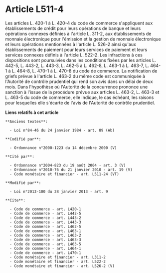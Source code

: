 # Article L511-4

Les articles L. 420-1 à L. 420-4 du code de commerce s'appliquent aux établissements de crédit pour leurs opérations de
banque et leurs opérations connexes définies à l'article L. 311-2, aux établissements de monnaie électronique pour l'émission
et la gestion de monnaie électronique et leurs opérations mentionnées à l'article L. 526-2 ainsi qu'aux établissements de
paiement pour leurs services de paiement et leurs services connexes définis à l'article L. 522-2. Les infractions à ces
dispositions sont poursuivies dans les conditions fixées par les articles L. 442-5, L. 443-2, L. 443-3, L. 462-5 à L. 462-8,
L. 463-1 à L. 463-7, L. 464-1 à L. 464-8, L. 470-1 à L. 470-8 du code de commerce. La notification de griefs prévue à
l'article L. 463-2 du même code est communiquée à l'Autorité de contrôle prudentiel qui rend son avis dans un délai de deux
mois. Dans l'hypothèse où l'Autorité de la concurrence prononce une sanction à l'issue de la procédure prévue aux articles L.
463-2, L. 463-3 et L. 463-5 du code de commerce, elle indique, le cas échéant, les raisons pour lesquelles elle s'écarte de
l'avis de l'Autorité de contrôle prudentiel.

**Liens relatifs à cet article**

	**Anciens textes**:

	  - Loi n°84-46 du 24 janvier 1984 - art. 89 (Ab)

	**Codifié par**:

	  - Ordonnance n°2000-1223 du 14 décembre 2000 (V)

	**Cité par**:

	  - Ordonnance n°2004-823 du 19 août 2004 - art. 3 (V)
	  - Ordonnance n°2010-76 du 21 janvier 2010 - art. 19 (V)
	  - Code monétaire et financier - art. L511-24 (VT)

	**Modifié par**:

	  - Loi n°2013-100 du 28 janvier 2013 - art. 9

	**Cite**:

	  - Code de commerce - art. L420-1
	  - Code de commerce - art. L442-5
	  - Code de commerce - art. L443-2
	  - Code de commerce - art. L443-3
	  - Code de commerce - art. L462-5
	  - Code de commerce - art. L463-1
	  - Code de commerce - art. L463-2
	  - Code de commerce - art. L463-3
	  - Code de commerce - art. L463-5
	  - Code de commerce - art. L464-1
	  - Code de commerce - art. L470-1
	  - Code monétaire et financier - art. L311-2
	  - Code monétaire et financier - art. L522-2
	  - Code monétaire et financier - art. L526-2 (V)
